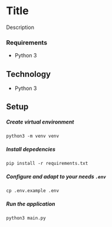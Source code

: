 # Title
Description

### Requirements
* Python 3


## Technology
* Python 3


## Setup
##### Create virtual environment
```
python3 -m venv venv
```

##### Install depedencies
```
pip install -r requirements.txt
```

##### Configure and adapt to your needs `.env`
```
cp .env.example .env
```

##### Run the application
```
python3 main.py
```
